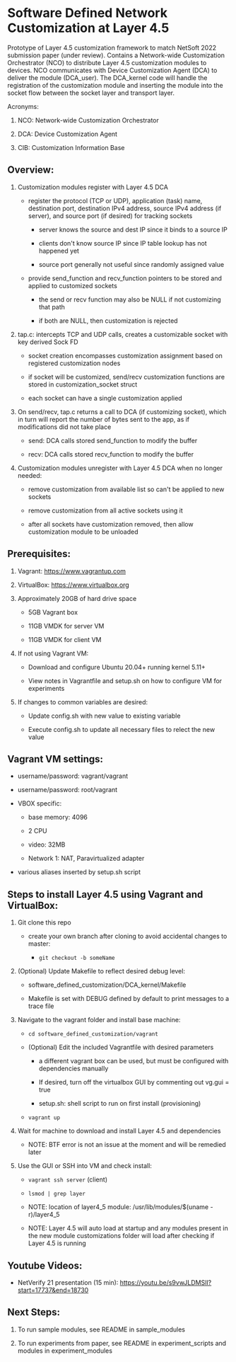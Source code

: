 # Software Defined Network Customization at Layer 4.5


Prototype of Layer 4.5 customization framework to match NetSoft 2022 submission paper (under review).  Contains a Network-wide Customization Orchestrator (NCO) to distribute Layer 4.5 customization modules to devices.  NCO communicates with Device Customization Agent (DCA) to deliver the module (DCA\_user).  The DCA\_kernel code will handle the registration of the customization module and inserting the module into the socket flow between the socket layer and transport layer.


Acronyms:

1) NCO: Network-wide Customization Orchestrator

1) DCA: Device Customization Agent

1) CIB: Customization Information Base


## Overview:


1) Customization modules register with Layer 4.5 DCA

    * register the protocol (TCP or UDP), application (task) name, destination port,
    destination IPv4 address, source IPv4 address (if server), and source port (if desired)
    for tracking sockets

        * server knows the source and dest IP since it binds to a source IP

        * clients don't know source IP since IP table lookup has not happened yet

        * source port generally not useful since randomly assigned value

    * provide send\_function and recv\_function pointers to be stored and
    applied to customized sockets

        * the send or recv function may also be NULL if not customizing that path

        * if both are NULL, then customization is rejected




2) tap.c: intercepts TCP and UDP calls, creates a customizable socket with
key derived Sock FD

    * socket creation encompasses customization assignment based on registered
    customization nodes

    * if socket will be customized, send/recv customization functions are
    stored in customization\_socket struct

    * each socket can have a single customization applied



1) On send/recv, tap.c returns a call to DCA (if customizing socket), which in
turn will report the number of bytes sent to the app, as if modifications did not take place

    * send: DCA calls stored send_function to modify the buffer  

    * recv: DCA calls stored recv_function to modify the buffer




4) Customization modules unregister with Layer 4.5 DCA when no longer needed:

    * remove customization from available list so can't be applied to new sockets

    * remove customization from all active sockets using it

    * after all sockets have customization removed, then allow customization module to be unloaded


## Prerequisites:

1) Vagrant: https://www.vagrantup.com

1) VirtualBox: https://www.virtualbox.org

1) Approximately 20GB of hard drive space

    * 5GB Vagrant box

    * 11GB VMDK for server VM

    * 11GB VMDK for client VM


1) If not using Vagrant VM:

    * Download and configure Ubuntu 20.04+ running kernel 5.11+

    * View notes in Vagrantfile and setup.sh on how to configure VM for experiments

1) If changes to common variables are desired:

    * Update config.sh with new value to existing variable

    * Execute config.sh to update all necessary files to relect the new value


## Vagrant VM settings:

  * username/password: vagrant/vagrant

  * username/password: root/vagrant

  * VBOX specific:

      * base memory: 4096

      * 2 CPU

      * video: 32MB

      * Network 1: NAT, Paravirtualized adapter

  * various aliases inserted by setup.sh script




## Steps to install Layer 4.5 using Vagrant and VirtualBox:

1) Git clone this repo

    * create your own branch after cloning to avoid accidental changes to master:

        * `git checkout -b someName`

1) (Optional) Update Makefile to reflect desired debug level:

    * software_defined_customization/DCA\_kernel/Makefile

    * Makefile is set with DEBUG defined by default to print messages to a trace file

1) Navigate to the vagrant folder and install base machine:

    * `cd software_defined_customization/vagrant`

    * (Optional) Edit the included Vagrantfile with desired parameters

        * a different vagrant box can be used, but must be configured with dependencies manually

        * If desired, turn off the virtualbox GUI by commenting out vg.gui = true

        * setup.sh: shell script to run on first install (provisioning)

    * `vagrant up`  


1) Wait for machine to download and install Layer 4.5 and dependencies

    * NOTE: BTF error is not an issue at the moment and will be remedied later


1) Use the GUI or SSH into VM and check install:

    * `vagrant ssh server` (client)

    * `lsmod | grep layer`

    * NOTE: location of layer4_5 module: /usr/lib/modules/$(uname -r)/layer4_5

    * NOTE: Layer 4.5 will auto load at startup and any modules present in the new module customizations folder will load after checking if Layer 4.5 is running




## Youtube Videos:

  * NetVerify 21 presentation (15 min): https://youtu.be/s9vwJLDMSlI?start=17737&end=18730



## Next Steps:

1) To run sample modules, see README in sample\_modules

1) To run experiments from paper, see README in experiment\_scripts and modules in experiment\_modules
